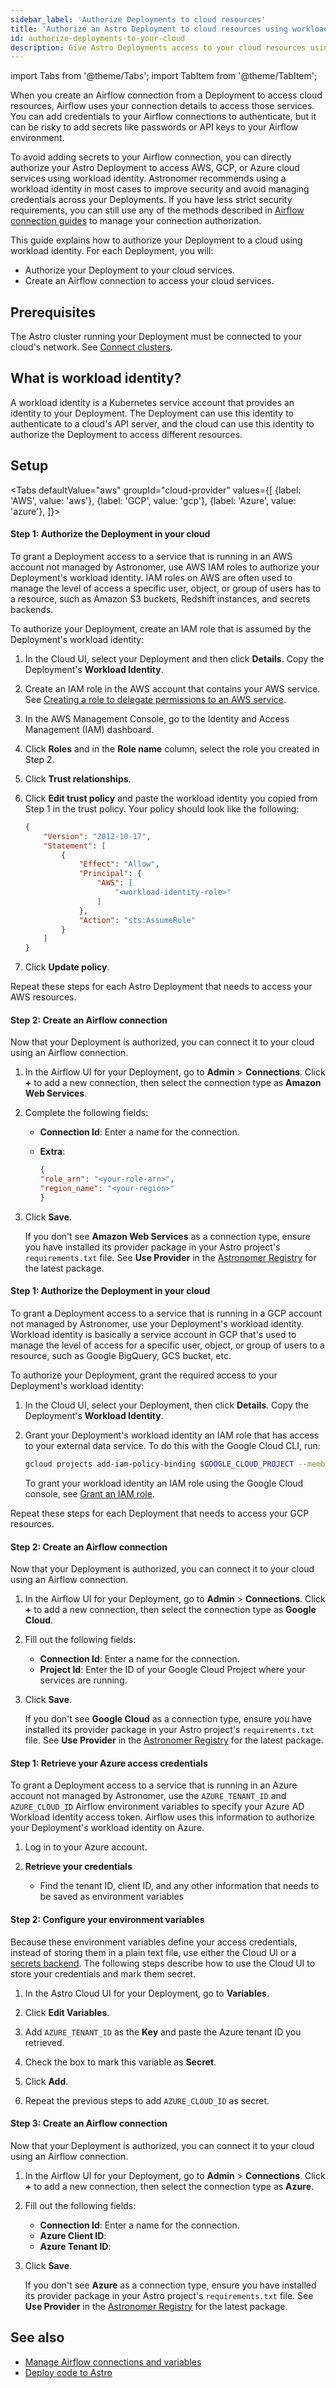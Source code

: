 ```yaml
---
sidebar_label: 'Authorize Deployments to cloud resources'
title: 'Authorize an Astro Deployment to cloud resources using workload identity'
id: authorize-deployments-to-your-cloud
description: Give Astro Deployments access to your cloud resources using a Kubernetes workload identity
---
```


import Tabs from '@theme/Tabs';
import TabItem from '@theme/TabItem';

When you create an Airflow connection from a Deployment to access cloud resources, Airflow uses your connection details to access those services. You can add credentials to your Airflow connections to authenticate, but it can be risky to add secrets like passwords or API keys to your Airflow environment. 

To avoid adding secrets to your Airflow connection, you can directly authorize your Astro Deployment to access AWS, GCP, or Azure cloud services using workload identity. Astronomer recommends using a workload identity in most cases to improve security and avoid managing credentials across your Deployments. If you have less strict security requirements, you can still use any of the methods described in [Airflow connection guides](https://docs.astronomer.io/learn/connections) to manage your connection authorization. 

This guide explains how to authorize your Deployment to a cloud using workload identity. For each Deployment, you will:

- Authorize your Deployment to your cloud services.
- Create an Airflow connection to access your cloud services.

## Prerequisites

The Astro cluster running your Deployment must be connected to your cloud's network. See [Connect clusters](https://docs.astronomer.io/astro/category/connect-to-external-resources).

## What is workload identity?

A workload identity is a Kubernetes service account that provides an identity to your Deployment. The Deployment can use this identity to authenticate to a cloud's API server, and the cloud can use this identity to authorize the Deployment to access different resources.

## Setup 

<Tabs
    defaultValue="aws"
    groupId="cloud-provider"
    values={[
        {label: 'AWS', value: 'aws'},
        {label: 'GCP', value: 'gcp'},
        {label: 'Azure', value: 'azure'},
    ]}>
<TabItem value="aws">

#### Step 1: Authorize the Deployment in your cloud

To grant a Deployment access to a service that is running in an AWS account not managed by Astronomer, use AWS IAM roles to authorize your Deployment's workload identity. IAM roles on AWS are often used to manage the level of access a specific user, object, or group of users has to a resource, such as Amazon S3 buckets, Redshift instances, and secrets backends.

To authorize your Deployment, create an IAM role that is assumed by the Deployment's workload identity:

1. In the Cloud UI, select your Deployment and then click **Details**. Copy the Deployment's **Workload Identity**.
2. Create an IAM role in the AWS account that contains your AWS service. See [Creating a role to delegate permissions to an AWS service](https://docs.aws.amazon.com/IAM/latest/UserGuide/id_roles_create_for-service.html).
3. In the AWS Management Console, go to the Identity and Access Management (IAM) dashboard.
4. Click **Roles** and in the **Role name** column, select the role you created in Step 2.
5. Click **Trust relationships**.
6. Click **Edit trust policy** and paste the workload identity you copied from Step 1 in the trust policy. Your policy should look like the following:

    ```json
    {
        "Version": "2012-10-17",
        "Statement": [
            {
                "Effect": "Allow",
                "Principal": {
                    "AWS": [
                        "<workload-identity-role>"
                    ]
                },
                "Action": "sts:AssumeRole"
            }
        ]
    }
    ```

7. Click **Update policy**.

Repeat these steps for each Astro Deployment that needs to access your AWS resources.

#### Step 2: Create an Airflow connection

Now that your Deployment is authorized, you can connect it to your cloud using an Airflow connection.

1. In the Airflow UI for your Deployment, go to **Admin** > **Connections**. Click **+** to add a new connection, then select the connection type as **Amazon Web Services**. 

2. Complete the following fields:
    - **Connection Id**: Enter a name for the connection.
    - **Extra**: 

        ```json
        {
        "role_arn": "<your-role-arn>",
        "region_name": "<your-region>"
        }
        ```

3. Click **Save**. 
    
    If you don't see **Amazon Web Services** as a connection type, ensure you have installed its provider package in your Astro project's `requirements.txt` file. See **Use Provider** in the [Astronomer Registry](https://registry.astronomer.io/providers/Amazon/versions/latest) for the latest package.


</TabItem>

<TabItem value="gcp">

#### Step 1: Authorize the Deployment in your cloud

To grant a Deployment access to a service that is running in a GCP account not managed by Astronomer, use your Deployment's workload identity. Workload identity is basically a service account in GCP that's used to manage the level of access for a specific user, object, or group of users to a resource, such as Google BigQuery, GCS bucket, etc.

To authorize your Deployment, grant the required access to your Deployment's workload identity:

1. In the Cloud UI, select your Deployment, then click **Details**. Copy the Deployment's **Workload Identity**.

2. Grant your Deployment's workload identity an IAM role that has access to your external data service. To do this with the Google Cloud CLI, run:

    ```bash
    gcloud projects add-iam-policy-binding $GOOGLE_CLOUD_PROJECT --member=serviceAccount:<workload-identity> --role=roles/viewer
    ```

    To grant your workload identity an IAM role using the Google Cloud console, see [Grant an IAM role](https://cloud.google.com/iam/docs/grant-role-console#grant_an_iam_role).

Repeat these steps for each Deployment that needs to access your GCP resources.

#### Step 2: Create an Airflow connection

Now that your Deployment is authorized, you can connect it to your cloud using an Airflow connection.

1. In the Airflow UI for your Deployment, go to **Admin** > **Connections**. Click **+** to add a new connection, then select the connection type as **Google Cloud**. 

2. Fill out the following fields:

    - **Connection Id**: Enter a name for the connection.
    - **Project Id**: Enter the ID of your Google Cloud Project where your services are running.

3. Click **Save**. 
    
    If you don't see **Google Cloud** as a connection type, ensure you have installed its provider package in your Astro project's `requirements.txt` file. See **Use Provider** in the [Astronomer Registry](https://registry.astronomer.io/providers/Google/versions/latest) for the latest package.
    
</TabItem>
<TabItem value="azure">

#### Step 1: Retrieve your Azure access credentials

To grant a Deployment access to a service that is running in an Azure account not managed by Astronomer, use the `AZURE_TENANT_ID` and `AZURE_CLOUD_ID` Airflow environment variables to specify your Azure AD Workload Identity access token. Airflow uses this information to authorize your Deployment's workload identity on Azure. 

1. Log in to your Azure account.

2. **Retrieve your credentials**
    - Find the tenant ID, client ID, and any other information that needs to be saved as environment variables

#### Step 2: Configure your environment variables

Because these environment variables define your access credentials, instead of storing them in a plain text file, use either the Cloud UI or a [secrets backend](secrets-backend.md). The following steps describe how to use the Cloud UI to store your credentials and mark them secret.

1. In the Astro Cloud UI for your Deployment, go to **Variables**.

2. Click **Edit Variables**. 

3. Add `AZURE_TENANT_ID` as the **Key** and paste the Azure tenant ID you retrieved.

4. Check the box to mark this variable as **Secret**.

5. Click **Add**.

6. Repeat the previous steps to add `AZURE_CLOUD_ID` as secret. 


#### Step 3: Create an Airflow connection

Now that your Deployment is authorized, you can connect it to your cloud using an Airflow connection.

1. In the Airflow UI for your Deployment, go to **Admin** > **Connections**. Click **+** to add a new connection, then select the connection type as **Azure**. 

2. Fill out the following fields:

    - **Connection Id**: Enter a name for the connection.
    - **Azure Client ID**: 
    - **Azure Tenant ID**:


3. Click **Save**. 
    
    If you don't see **Azure** as a connection type, ensure you have installed its provider package in your Astro project's `requirements.txt` file. See **Use Provider** in the [Astronomer Registry](https://registry.astronomer.io/providers/Google/versions/latest) for the latest package.
    

</TabItem>
</Tabs>

## See also
- [Manage Airflow connections and variables](manage-connections-variables.md)
- [Deploy code to Astro](deploy-code.md)